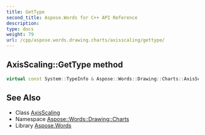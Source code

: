 ```yaml
---
title: GetType
second_title: Aspose.Words for C++ API Reference
description: 
type: docs
weight: 79
url: /cpp/aspose.words.drawing.charts/axisscaling/gettype/
---
```

## AxisScaling::GetType method




```cpp
virtual const System::TypeInfo & Aspose::Words::Drawing::Charts::AxisScaling::GetType() const override
```

## See Also

* Class [AxisScaling](../)
* Namespace [Aspose::Words::Drawing::Charts](../../)
* Library [Aspose.Words](../../../)
